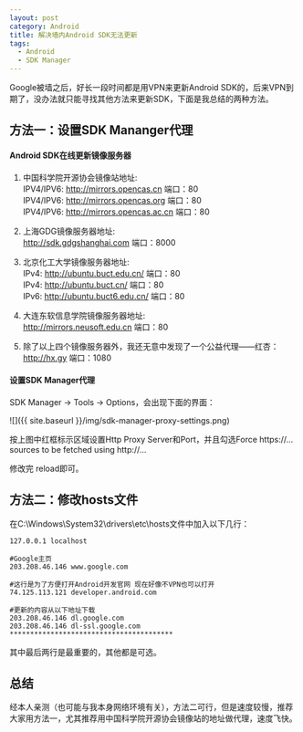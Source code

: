 ```yaml
---
layout: post
category: Android
title: 解决墙内Android SDK无法更新
tags:
  - Android
  - SDK Manager
---
```


Google被墙之后，好长一段时间都是用VPN来更新Android SDK的，后来VPN到期了，没办法就只能寻找其他方法来更新SDK，下面是我总结的两种方法。

## 方法一：设置SDK Mananger代理

#### Android SDK在线更新镜像服务器

1. 中国科学院开源协会镜像站地址:  
IPV4/IPV6: http://mirrors.opencas.cn 端口：80  
IPV4/IPV6: http://mirrors.opencas.org 端口：80  
IPV4/IPV6: http://mirrors.opencas.ac.cn 端口：80  

2. 上海GDG镜像服务器地址:  
http://sdk.gdgshanghai.com 端口：8000

3. 北京化工大学镜像服务器地址:  
IPv4: http://ubuntu.buct.edu.cn/ 端口：80  
IPv4: http://ubuntu.buct.cn/ 端口：80  
IPv6: http://ubuntu.buct6.edu.cn/ 端口：80  

4. 大连东软信息学院镜像服务器地址:  
http://mirrors.neusoft.edu.cn 端口：80

5. 除了以上四个镜像服务器外，我还无意中发现了一个公益代理——红杏：  
 http://hx.gy 端口：1080

#### 设置SDK Manager代理

SDK Manager -> Tools -> Options，会出现下面的界面：  

![]({{ site.baseurl }}/img/sdk-manager-proxy-settings.png)  

按上图中红框标示区域设置Http Proxy Server和Port，并且勾选Force https://... sources to be fetched using http://...

修改完 reload即可。

## 方法二：修改hosts文件

在C:\Windows\System32\drivers\etc\hosts文件中加入以下几行：

    127.0.0.1 localhost

	#Google主页
	203.208.46.146 www.google.com

	#这行是为了方便打开Android开发官网 现在好像不VPN也可以打开
	74.125.113.121 developer.android.com

	#更新的内容从以下地址下载
	203.208.46.146 dl.google.com
	203.208.46.146 dl-ssl.google.com
	****************************************

其中最后两行是最重要的，其他都是可选。

## 总结

经本人亲测（也可能与我本身网络环境有关），方法二可行，但是速度较慢，推荐大家用方法一，尤其推荐用中国科学院开源协会镜像站的地址做代理，速度飞快。
